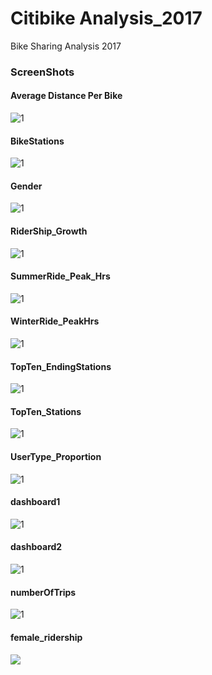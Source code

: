 # Citibike Analysis_2017
Bike Sharing Analysis 2017

### ScreenShots

#### Average Distance Per Bike

![1](https://github.com/Goat7/Citibike_analysis_2017/blob/master/citibike%20-%20Average_Bike_Distance.PNG)

#### BikeStations

![1](https://github.com/Goat7/Citibike_analysis_2017/blob/master/citibike%20-%20BikeStations.PNG)

#### Gender
![1](https://github.com/Goat7/Citibike_analysis_2017/blob/master/citibike%20-%20Gender.PNG)

#### RiderShip_Growth
![1](https://github.com/Goat7/Citibike_analysis_2017/blob/master/citibike%20-%20RiderShip_Growth.PNG)

#### SummerRide_Peak_Hrs
![1](https://github.com/Goat7/Citibike_analysis_2017/blob/master/citibike%20-%20SummerRide_Peak_Hrs.PNG)

#### WinterRide_PeakHrs
![1](https://github.com/Goat7/Citibike_analysis_2017/blob/master/citibike%20-%20WinterRide_PeakHrs.PNG)

#### TopTen_EndingStations
![1](https://github.com/Goat7/Citibike_analysis_2017/blob/master/citibike%20-%20TopTen_EndingStations.PNG)

#### TopTen_Stations
![1](https://github.com/Goat7/Citibike_analysis_2017/blob/master/citibike%20-%20TopTen_Stations.PNG)

#### UserType_Proportion
![1](https://github.com/Goat7/Citibike_analysis_2017/blob/master/citibike%20-%20UserType_Proportion.PNG)

#### dashboard1
![1](https://github.com/Goat7/Citibike_analysis_2017/blob/master/citibike%20-%20dashboard1.PNG)

#### dashboard2
![1](https://github.com/Goat7/Citibike_analysis_2017/blob/master/citibike%20-%20dashboard2.PNG)

#### numberOfTrips
![1](https://github.com/Goat7/Citibike_analysis_2017/blob/master/citibike%20-%20numberOfTrips.PNG)

#### female_ridership
![](https://github.com/Goat7/Citibike_analysis_2017/blob/master/citibike%20-female_ridership.PNG)
